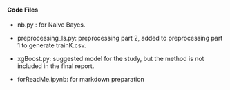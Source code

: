 #### Code Files
- nb.py : for Naive Bayes.

- preprocessing_ls.py: preprocessing part 2, added to preprocessing part 1 to generate trainK.csv.

- xgBoost.py: suggested model for the study, but the method is not included in the final report. 
 
- forReadMe.ipynb: for markdown preparation

